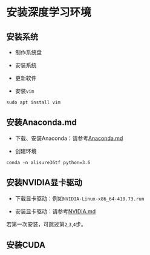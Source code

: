# 安装深度学习环境


## 安装系统

* 制作系统盘

* 安装系统

* 更新软件

* 安装`vim`

```
sudo apt install vim
```


## 安装Anaconda.md

* 下载、安装Anaconda：请参考[Anaconda.md](https://github.com/alisure-ml/Installation/blob/master/Anaconda.md)

* 创建环境

```
conda -n alisure36tf python=3.6
```


## 安装NVIDIA显卡驱动

* 下载显卡驱动：例如`NVIDIA-Linux-x86_64-410.73.run`

* 安装显卡驱动：请参考[NVIDIA.md](https://github.com/alisure-ml/Installation/blob/master/NVIDIA.md)

若第一次安装，可跳过第`2`,`3`,`4`步。


## 安装CUDA



